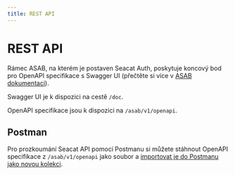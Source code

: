 ```yaml
---
title: REST API
---
```


# REST API

Rámec ASAB, na kterém je postaven Seacat Auth, poskytuje koncový bod pro OpenAPI specifikace s Swagger UI 
(přečtěte si více v [ASAB dokumentaci](https://docs.teskalabs.com/asab/)).

Swagger UI je k dispozici na cestě `/doc`.

OpenAPI specifikace jsou k dispozici na `/asab/v1/openapi`.

## Postman

Pro prozkoumání Seacat API pomocí Postmanu si můžete stáhnout OpenAPI specifikace z `/asab/v1/openapi` jako soubor
a [importovat je do Postmanu jako novou kolekci](https://learning.postman.com/docs/integrations/available-integrations/working-with-openAPI/).